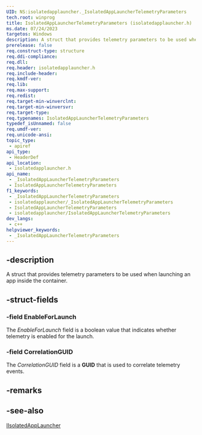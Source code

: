 ```yaml
---
UID: NS:isolatedapplauncher._IsolatedAppLauncherTelemetryParameters
tech.root: winprog
title: IsolatedAppLauncherTelemetryParameters (isolatedapplauncher.h)
ms.date: 07/24/2023
targetos: Windows
description: A struct that provides telemetry parameters to be used when launching an app inside the container.
prerelease: false
req.construct-type: structure
req.ddi-compliance: 
req.dll: 
req.header: isolatedapplauncher.h
req.include-header: 
req.kmdf-ver: 
req.lib: 
req.max-support: 
req.redist: 
req.target-min-winverclnt: 
req.target-min-winversvr: 
req.target-type: 
req.typenames: IsolatedAppLauncherTelemetryParameters
typedef_isUnnamed: false
req.umdf-ver: 
req.unicode-ansi: 
topic_type:
 - apiref
api_type:
 - HeaderDef
api_location:
 - isolatedapplauncher.h
api_name:
 - _IsolatedAppLauncherTelemetryParameters
 - IsolatedAppLauncherTelemetryParameters
f1_keywords:
 - _IsolatedAppLauncherTelemetryParameters
 - isolatedapplauncher/_IsolatedAppLauncherTelemetryParameters
 - IsolatedAppLauncherTelemetryParameters
 - isolatedapplauncher/IsolatedAppLauncherTelemetryParameters
dev_langs:
 - c++
helpviewer_keywords:
 - _IsolatedAppLauncherTelemetryParameters
---
```


## -description

A struct that provides telemetry parameters to be used when launching an app inside the container.

## -struct-fields

### -field EnableForLaunch

The *EnableForLaunch* field is a boolean value that indicates whether telemetry is enabled for the launch.

### -field CorrelationGUID

The *CorrelationGUID* field is a **GUID** that is used to correlate telemetry events.

## -remarks

## -see-also

[IIsolatedAppLauncher](nn-isolatedapplauncher-iisolatedapplauncher.md)
